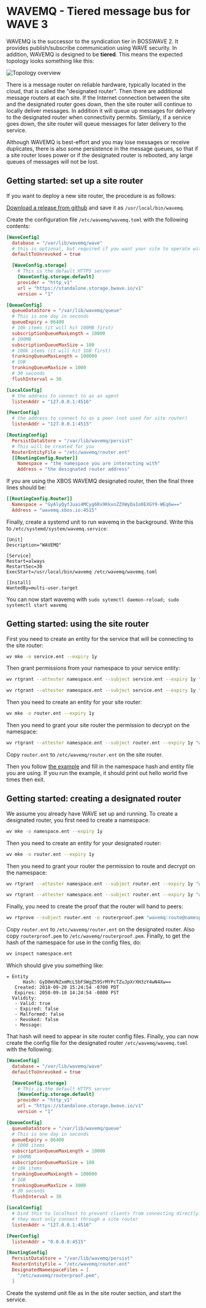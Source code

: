 # WAVEMQ - Tiered message bus for WAVE 3

WAVEMQ is the successor to the syndication tier in BOSSWAVE 2. It provides publish/subscribe communication using WAVE security. In addition, WAVEMQ is designed to be **tiered**. This means the expected topology looks something like this:

![Topology overview](https://github.com/immesys/wavemq/raw/master/misc/doc.png)

There is a message router on reliable hardware, typically located in the cloud, that is called the "designated router". Then there are additional message routers at each site. If the Internet connection between the site and the designated router goes down, then the site router will continue to locally deliver messages. In addition it will queue up messages for delivery to the designated router when connectivity permits. Similarly, if a service goes down, the site router will queue messages for later delivery to the service.

Although WAVEMQ is best-effort and you may lose messages or receive duplicates, there is also some persistence in the message queues, so that if a site router loses power or if the designated router is rebooted, any large queues of messages will not be lost. 

## Getting started: set up a site router

If you want to deploy a new site router, the procedure is as follows:

[Download a release from github](https://github.com/immesys/wavemq/releases) and save it as `/usr/local/bin/wavemq`.

Create the configuration file `/etc/wavemq/wavemq.toml` with the following contents:

```toml
[WaveConfig]
  database = "/var/lib/wavemq/wave"
  # this is optional, but required if you want your site to operate with no internet
  defaultToUnrevoked = true

  [WaveConfig.storage]
    # This is the default HTTPS server
    [WaveConfig.storage.default]
    provider = "http_v1"
    url = "https://standalone.storage.bwave.io/v1"
    version = "1"

[QueueConfig]
  queueDataStore = "/var/lib/wavemq/queue"
  # This is one day in seconds
  queueExpiry = 86400
  # 10k items (it will hit 100MB first)
  subscriptionQueueMaxLength = 10000
  # 100MB
  subscriptionQueueMaxSize = 100
  # 100k items (it will hit 1GB first)
  trunkingQueueMaxLength = 100000
  # 1GB
  trunkingQueueMaxSize = 1000
  # 30 seconds
  flushInterval = 30

[LocalConfig]
  # the address to connect to as an agent
  listenAddr = "127.0.0.1:4516"

[PeerConfig]
  # the address to connect to as a peer (not used for site router)
  listenAddr = "127.0.0.1:4515"

[RoutingConfig]
  PersistDataStore = "/var/lib/wavemq/persist"
  # This will be created for you
  RouterEntityFile = "/etc/wavemq/router.ent"
  [[RoutingConfig.Router]]
    Namespace = "the namespace you are interacting with"
    Address = "the designated router address"
```

If you are using the XBOS WAVEMQ designated router, then the final three lines should be:

```toml
[[RoutingConfig.Router]]
  Namespace = "GyAlyQyfJuai4MCyg6Rx9KkxnZZXWyDaIo0EXGY9-WEq6w=="
  Address = "wavemq.xbos.io:4515"
```

Finally, create a systemd unit to run wavemq in the background. Write this to `/etc/systemd/system/wavemq.service`:

```
[Unit]
Description="WAVEMQ"

[Service]
Restart=always
RestartSec=30
ExecStart=/usr/local/bin/wavemq /etc/wavemq/wavemq.toml

[Install]
WantedBy=multi-user.target
```

You can now start wavemq with `sudo sytemctl daemon-reload; sudo systemctl start wavemq`

## Getting started: using the site router

First you need to create an entity for the service that will be connecting to the site router:

```bash
wv mke -o service.ent --expiry 1y
```

Then grant permissions from your namespace to your service entity:

```bash
wv rtgrant --attester namespace.ent --subject service.ent --expiry 1y "wavemq:subscribe,publish,query@namespace.ent/*"

wv rtgrant --attester namespace.ent --subject service.ent --expiry 1y "wave:decrypt@namespace.ent/*"
```

Then you need to create an entity for your site router:

```bash
wv mke -o router.ent --expiry 1y
```

Then you need to grant your site router the permission to decrypt on the namespace:

```bash
wv rtgrant --attester namespace.ent --subject router.ent --expiry 1y "wave:decrypt@namespace.ent/wavemq" 
```

Copy `router.ent` to `/etc/wavemq/router.ent` on the site router.

Then you follow [the example](https://github.com/immesys/wavemq/tree/master/example) and fill in the namespace hash and entity file you are using. If you run the example, it should print out hello world five times then exit.

## Getting started: creating a designated router

We assume you already have WAVE set up and running. To create a designated router, you first need to create a namespace:
```bash
wv mke -o namespace.ent --expiry 1y
```

Then you need to create an entity for your designated router:

```bash
wv mke -o router.ent --expiry 1y
```

Then you need to grant your router the permission to route and decrypt on the namespace:

```bash
wv rtgrant --attester namespace.ent --subject router.ent --expiry 1y "wavemq:route@namespace.ent/*" 

wv rtgrant --attester namespace.ent --subject router.ent --expiry 1y "wave:decrypt@namespace.ent/wavemq"
```

Finally, you need to create the proof that the router will hand to peers:

```bash
wv rtprove --subject router.ent -o routerproof.pem "wavemq:route@namespace.ent/*"
```

Copy `router.ent` to `/etc/wavemq/router.ent` on the designated router. Also copy `routerproof.pem` to `/etc/wavemq/routerproof.pem`. Finally, to get the hash of the namespace for use in the config files, do:

```bash
wv inspect namespace.ent 
```

Which should give you something like:

```
= Entity
      Hash: GyD0mVNZxmMcL5bFSWgZ59SrMYPcTZuJpXrXH3zY4wN4Xw==
   Created: 2018-09-20 15:24:54 -0700 PDT
   Expires: 2058-09-10 14:24:54 -0800 PST
  Validity:
   - Valid: true
   - Expired: false
   - Malformed: false
   - Revoked: false
   - Message: 
```
That hash will need to appear in site router config files. Finally, you can now create the config file for the designated router `/etc/wavemq/wavemq.toml` with the following:

```toml
[WaveConfig]
  database = "/var/lib/wavemq/wave"
  defaultToUnrevoked = true

  [WaveConfig.storage]
    # This is the default HTTPS server
    [WaveConfig.storage.default]
    provider = "http_v1"
    url = "https://standalone.storage.bwave.io/v1"
    version = "1"

[QueueConfig]
  queueDataStore = "/var/lib/wavemq/queue"
  # This is one day in seconds
  queueExpiry = 86400
  # 1000 items
  subscriptionQueueMaxLength = 10000
  # 100MB
  subscriptionQueueMaxSize = 100
  # 10k items
  trunkingQueueMaxLength = 100000
  # 1GB
  trunkingQueueMaxSize = 3000
  # 30 seconds
  flushInterval = 30

[LocalConfig]
  # bind this to localhost to prevent clients from connecting directly.
  # they must only connect through a site router
  listenAddr = "127.0.0.1:4516"

[PeerConfig]
  listenAddr = "0.0.0.0:4515"

[RoutingConfig]
  PersistDataStore = "/var/lib/wavemq/persist"
  RouterEntityFile = "/etc/wavemq/router.ent"
  DesignatedNamespaceFiles = [
    "/etc/wavemq/routerproof.pem",
  ]
 ```
 
 Create the systemd unit file as in the site router section, and start the service.
